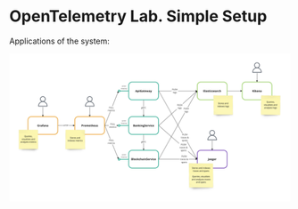 # OpenTelemetry Lab. Simple Setup

Applications of the system:

![Applications](_images/applications.png)
